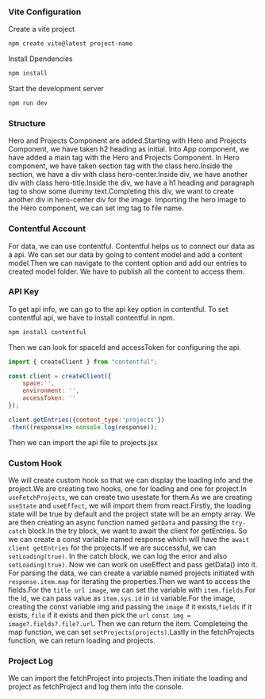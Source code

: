 ### Vite Configuration

Create a vite project <br>
```sh
npm create vite@latest project-name
```
Install Dpendencies <br>
```sh
npm install
```
Start the development server <br>
```sh
npm run dev 
```
### Structure

Hero and Projects Component are added.Starting with Hero and Projects Component, we have taken h2 heading as initial.
Into App component, we have added a main tag with the Hero and Projects Component. In Hero component, we have taken section tag 
with the class hero.Inside the section, we have a div with class hero-center.Inside div, we have another div with class hero-title.Inside the div, we have a h1 heading and paragraph tag to show some dummy text.Completing this div, we want to create another div in hero-center div for the image. Importing the hero image to the Hero component, we can set img tag to file name.

### Contentful Account

For data, we can use contentful. Contentful helps us to connect our data as a api. We can set our data by going to content model and add a content model.Then we can navigate to the content option and add our entries to created model folder. We have to publish all the content to access them.

### API Key

To get api info, we can go to the api key option in contentful. To set contentful api, we have to install contentful in npm.
```sh
npm install contentful
```
Then we can look for spaceId and accessToken for configuring the api.
```js
import { createClient } from "contentful";

const client = createClient({
    space:'',
    environment: '',
    accessToken: ''
});

client.getEntries({content_type:'projects'})
.then((response)=> console.log(response));
```
Then we can import the api file to projects.jsx

### Custom Hook

We will create custom hook so that we can display the loading info and the project.We are creating two hooks, one for loading and one for project.In `useFetchProjects`, we can create two usestate for them.As we are creating `useState` and `useEffect`, we will import them from react.Firstly, the loading state will be true by default and the project state will be an empty array. We are then creating an async function named `getData` and passing the `try-catch` block.In the try block, we want to await the client for getEntries. So we can create a const variable named response which will have the `await client getEntries` for the projects.If we are successful, we can `setLoading(true)`. In the catch block, we can log the error and also `setLoading(true)`. Now we can work on useEffect and pass getData() into it. For parsing the data, we can create a variable named projects initiated with `response.item.map` for iterating the properties.Then we want to access the fields.For the `title url image`, we can set the variable with `item.fields`.For the id, we can pass value as `item.sys.id` in `id` variable.For the image, creating the const variable img and passing the `image` if it exists,`fields` if it exists, `file` if it exists and then pick the `url` `const img = image?.fields?.file?.url`. Then we can return the item. Completeing the map function, we can set `setProjects(projects)`.Lastly in the fetchProjects function, we can return loading and projects.

### Project Log

 We can import the fetchProject into projects.Then initiate the loading and project as fetchProject and log them into the console.
